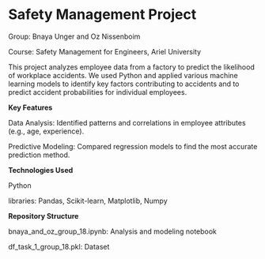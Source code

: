 # Safety Management Project

Group: Bnaya Unger and Oz Nissenboim

Course: Safety Management for Engineers, Ariel University

This project analyzes employee data from a factory to predict the likelihood of workplace accidents. We used Python and applied various machine learning models to identify key factors contributing to accidents and to predict accident probabilities for individual employees.

**Key Features**

Data Analysis: Identified patterns and correlations in employee attributes (e.g., age, experience).

Predictive Modeling: Compared regression models to find the most accurate prediction method.

**Technologies Used**

Python

libraries: Pandas, Scikit-learn, Matplotlib, Numpy

**Repository Structure**

bnaya_and_oz_group_18.ipynb: Analysis and modeling notebook

df_task_1_group_18.pkl: Dataset


